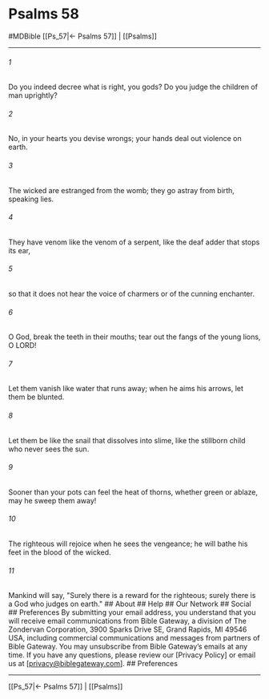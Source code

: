 # Psalms 58
#MDBible
[[Ps_57|← Psalms 57]] | [[Psalms]]

***


###### 1 
Do you indeed decree what is right, you gods? Do you judge the children of man uprightly? 

###### 2 
No, in your hearts you devise wrongs; your hands deal out violence on earth. 

###### 3 
The wicked are estranged from the womb; they go astray from birth, speaking lies. 

###### 4 
They have venom like the venom of a serpent, like the deaf adder that stops its ear, 

###### 5 
so that it does not hear the voice of charmers or of the cunning enchanter. 

###### 6 
O God, break the teeth in their mouths; tear out the fangs of the young lions, O LORD! 

###### 7 
Let them vanish like water that runs away; when he aims his arrows, let them be blunted. 

###### 8 
Let them be like the snail that dissolves into slime, like the stillborn child who never sees the sun. 

###### 9 
Sooner than your pots can feel the heat of thorns, whether green or ablaze, may he sweep them away! 

###### 10 
The righteous will rejoice when he sees the vengeance; he will bathe his feet in the blood of the wicked. 

###### 11 
Mankind will say, "Surely there is a reward for the righteous; surely there is a God who judges on earth." ## About ## Help ## Our Network ## Social ## Preferences By submitting your email address, you understand that you will receive email communications from Bible Gateway, a division of The Zondervan Corporation, 3900 Sparks Drive SE, Grand Rapids, MI 49546 USA, including commercial communications and messages from partners of Bible Gateway. You may unsubscribe from Bible Gateway&rsquo;s emails at any time. If you have any questions, please review our [Privacy Policy] or email us at [privacy@biblegateway.com]. ## Preferences

***

[[Ps_57|← Psalms 57]] | [[Psalms]]
